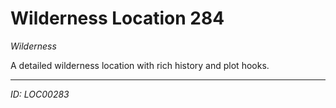 # Wilderness Location 284

*Wilderness*

A detailed wilderness location with rich history and plot hooks.

---
*ID: LOC00283*